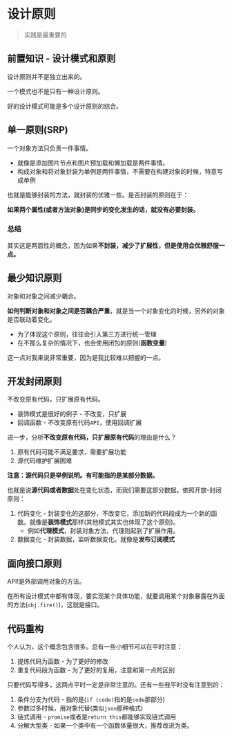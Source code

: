 # 设计原则
> 实践是最重要的

## 前置知识 - 设计模式和原则

设计原则并不是独立出来的。

一个模式也不是只有一种设计原则。

好的设计模式可能是多个设计原则的综合。

## 单一原则(SRP)

一个对象方法只负责一件事情。

* 就像是添加图片节点和图片预加载和懒加载是两件事情。
* 构成对象和将对象封装为单例是两件事情，不需要在构建对象的时候，特意写成单例

也就是能够封装的方法，就封装的优雅一些。是否封装的原则在于：

**如果两个属性(或者方法对象)是同步的变化发生的话，就没有必要封装。**

### 总结

其实这是两面性的概念，因为如果**不封装，减少了扩展性，但是使用会优雅舒服一点。**

## 最少知识原则

对象和对象之间减少耦合。

**如何判断对象和对象之间是否耦合严重**，就是当一个对象变化的时候，另外的对象是否联动着变化。

* 为了体现这个原则，往往会引入第三方进行统一管理
* 在不那么复杂的情况下，也会使用闭包的原则(**函数变量**)

这一点对我来说非常重要，因为是我比较难以把握的一点。

## 开发封闭原则

不改变原有代码，只扩展原有代码。

* 装饰模式是很好的例子 - 不改变，只扩展
* 回调函数 - 不改变原有代码`API`，使用回调扩展

进一步，分析**不改变原有代码，只扩展原有代码**的理由是什么？

1. 原有代码可能不满足要求，需要扩展功能
2. 源代码维护扩展困难

**注意：源代码只是举例说明。有可能指的是某部分数据。**

也就是说**源代码或者数据**处在变化状态，而我们需要这部分数据。依照开放-封闭原则：

1. 代码变化 - 封装变化的这部分，不改变它，添加新的代码段成为一个新的函数。就像是**装饰模式**那样(其他模式其实也体现了这个原则)。
    * 例如**代理模式**，封装对象方法，代理则起到了扩展作用。
2. 数据变化 - 封装数据，监听数据变化。就像是**发布订阅模式**

## 面向接口原则

API!是外部调用对象的方法。

在所有设计模式中都有体现，要实现某个具体功能，就要调用某个对象暴露在外面的方法(`obj.fire()`)，这就是接口。

## 代码重构

个人认为，这个概念包含很多。总有一些小细节可以在平时注意：

1. 提炼代码为函数 - 为了更好的修改
2. 重复代码段为函数 - 为了更好的复用，注意和第一点的区别

只要代码写得多，这两点平时一定是非常注意的。还有一些我平时没有注意到的：

1. 条件分支为代码 - 指的是(`if (code)`指的是`code`那部分)
2. 参数过多时候，用对象代替(类似`json`那种格式)
3. 链式调用 - `promise`或者是`return this`都能够实现链式调用
4. 分解大型类 - 如果一个类中有一个函数体量很大，推荐改进为类。





